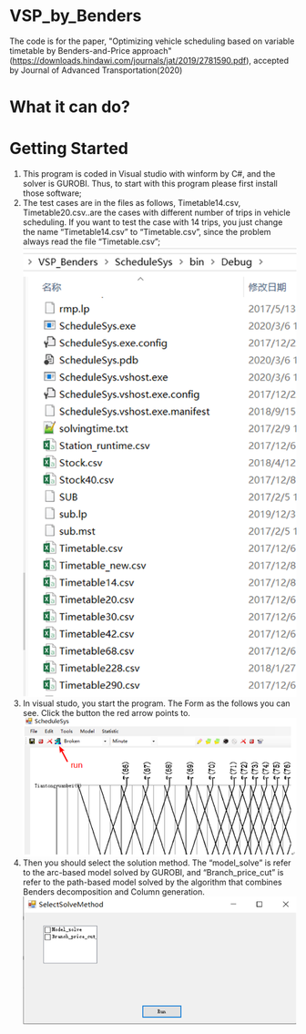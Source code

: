 # VSP_by_Benders
The code is for the paper, "Optimizing vehicle scheduling based on variable timetable by Benders-and-Price approach"(https://downloads.hindawi.com/journals/jat/2019/2781590.pdf), accepted by Journal of Advanced Transportation(2020)

# What it can do?

# Getting Started
1.	This program is coded in Visual studio with winform by C#, and the solver is GUROBI. Thus, to start with this program please first install those software;
2.	The test cases are in the files as follows, Timetable14.csv, Timetable20.csv..are the cases with different number of trips in vehicle scheduling. If you want to test the case with 14 trips, you just change the name “Timetable14.csv” to “Timetable.csv”, since the problem always read the file “Timetable.csv”;
![x](./fig/Fig1.png)
3.	In visual studo, you start the program. The Form as the follows you can see. Click the button the red arrow points to.
![x](./fig/Fig2.png)
4.	Then you should select the solution method. The “model_solve” is refer to the arc-based model solved by GUROBI, and “Branch_price_cut” is refer to the path-based model solved by the algorithm that combines Benders decomposition and Column generation.
![x](./fig/Fig3.png)
